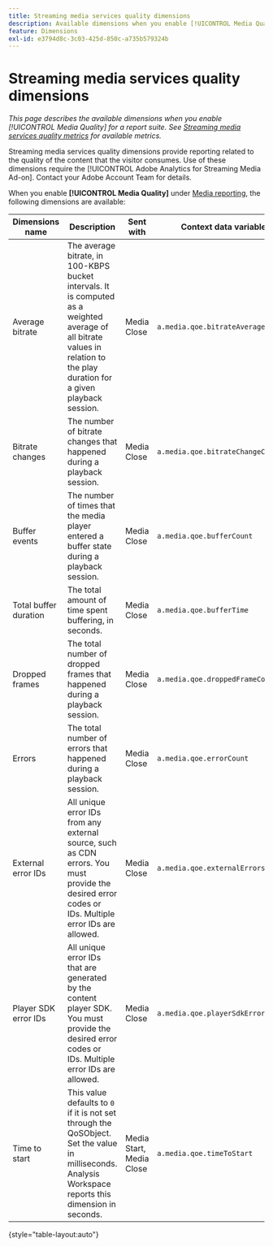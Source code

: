 ```yaml
---
title: Streaming media services quality dimensions
description: Available dimensions when you enable [!UICONTROL Media Quality] for a report suite.
feature: Dimensions
exl-id: e3794d8c-3c03-425d-850c-a735b579324b
---
```

# Streaming media services quality dimensions

*This page describes the available dimensions when you enable [!UICONTROL Media Quality] for a report suite. See [Streaming media services quality metrics](../metrics/sm-quality.md) for available metrics.*

Streaming media services quality dimensions provide reporting related to the quality of the content that the visitor consumes. Use of these dimensions require the [!UICONTROL Adobe Analytics for Streaming Media Ad-on]. Contact your Adobe Account Team for details.

When you enable **[!UICONTROL Media Quality]** under [Media reporting](/help/admin/tools/manage-rs/edit-settings/media-management.md), the following dimensions are available:

| Dimensions name | Description | Sent with | Context data variable |
| --- | --- | --- | --- |
| Average bitrate | The average bitrate, in 100-KBPS bucket intervals. It is computed as a weighted average of all bitrate values in relation to the play duration for a given playback session. | Media Close | `a.media.qoe.bitrateAverageBucket` |
| Bitrate changes | The number of bitrate changes that happened during a playback session.| Media Close | `a.media.qoe.bitrateChangeCount` |
| Buffer events | The number of times that the media player entered a buffer state during a playback session. | Media Close | `a.media.qoe.bufferCount` |
| Total buffer duration | The total amount of time spent buffering, in seconds. | Media Close | `a.media.qoe.bufferTime` |
| Dropped frames | The total number of dropped frames that happened during a playback session. | Media Close | `a.media.qoe.droppedFrameCount` |
| Errors | The total number of errors that happened during a playback session. | Media Close | `a.media.qoe.errorCount` |
| External error IDs | All unique error IDs from any external source, such as CDN errors. You must provide the desired error codes or IDs. Multiple error IDs are allowed. | Media Close | `a.media.qoe.externalErrors` |
| Player SDK error IDs | All unique error IDs that are generated by the content player SDK. You must provide the desired error codes or IDs. Multiple error IDs are allowed. | Media Close | `a.media.qoe.playerSdkErrors` |
| Time to start | This value defaults to `0` if it is not set through the QoSObject. Set the value in milliseconds. Analysis Workspace reports this dimension in seconds. | Media Start, Media Close | `a.media.qoe.timeToStart` |

{style="table-layout:auto"}
